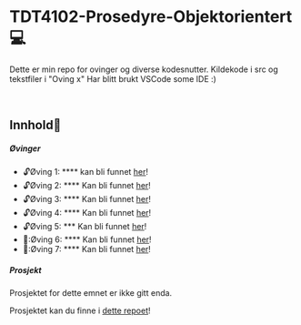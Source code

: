 # TDT4102-Prosedyre-Objektorientert :computer:

Dette er min repo for ovinger og diverse kodesnutter. Kildekode i src og tekstfiler i "Oving x"
Har blitt brukt VSCode some IDE :)

<br>

## Innhold:notebook_with_decorative_cover:

##### Øvinger  
- :unlock:Øving 1: **** kan bli funnet [her]()!<br>
- :unlock:Øving 2: **** Kan bli funnet [her]()!<br>
- :unlock:Øving 3: **** Kan bli funnet [her]()!<br>
- :unlock:Øving 4: **** Kan bli funnet [her]()!<br>
- :unlock:Øving 5: *** Kan bli funnet [her]()!<br>
- 🔐:Øving 6: **** Kan bli funnet [her]()!<br>
- 🔐:Øving 7: **** Kan bli funnet [her]()!<br>

##### Prosjekt
Prosjektet for dette emnet er ikke gitt enda.

Prosjektet kan du finne i [dette repoet]()!

